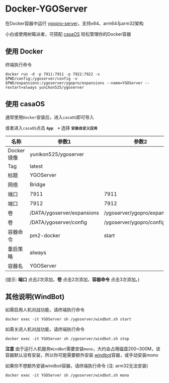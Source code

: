 # Docker-YGOServer
在Docker容器中运行 [ygopro-server](https://github.com/mycard/srvpro)，支持x64、arm64与arm32架构

小白或使用树莓派者，可搭配 [casaOS](https://casaos.zimaspace.com) 轻松管理你的Docker容器

## 使用 Docker
终端执行命令
```
docker run -d -p 7911:7911 -p 7922:7922 -v $PWD/config:/ygoserver/config -v $PWD/expansions:/ygoserver/ygopro/expansions --name=YGOServer --restart=always yunikon525/ygoserver
```

## 使用 casaOS
通常使用`Docker`安装后，进入`casaOS`即可导入

或者进入`casaOS`点击 **`App  +`** 选择 **`安装自定义应用`**

名称        | 参数1 | 参数2 | 参数3 |
-----------|----------|-----|------|
Docker 镜像 | yunikon525/ygoserver | | |
Tag        | latest | | |
标题        | YGOServer | | |
网络        | Bridge | | |
端口        | 7911‌ | 7911 | TCP |
端口        | 7912‌ | 7912 | TCP |
卷        | /DATA/ygoserver/expansions‌ | /ygoserver/ygopro/expansions | |
卷        | /DATA/ygoserver/config‌ | /ygoserver/ygopro/config | |
容器命令   | pm2-docker‌ | start | /srvpro/data/pm2-docker.json |
重启策略   | always | | |
容器名     | YGOServer | | |

(提示: **端口** 点击2次添加，**卷** 点击2次添加，**容器命令** 点击3次添加。)

## 其他说明(WindBot)
如需启用人机对战功能，请终端执行命令
```
docker exec -it YGOServer sh /ygoserver/windbot.sh start
```

如需关闭人机对战功能，请终端执行命令
```
docker exec -it YGOServer sh /ygoserver/windbot.sh stop
```

**注意** 由于运行人机服务`WindBot`需要安装`mono`，大约会占用磁盘200~300M，该容器默认没有安装，所以你可能需要额外安装 [windbot](https://hub.docker.com/r/yunikon525/windbot)容器，或手动安装mono

如果你不想额外安装windbot容器，请终端执行命令 (注: arm32无法安装)

```
docker exec -it YGOServer sh /ygoserver/windbot.sh mono
```
